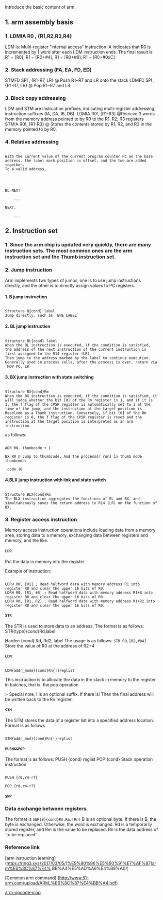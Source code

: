 Introduce the basic content of arm.






## 1. arm assembly basis


### 1. LDMIA R0 , {R1,R2,R3,R4}



LDM is: Multi-register &quot;internal access&quot; instruction
IA indicates that R0 is incremented by 1 word after each LDM instruction ends.
The final result is R1 = [R0], R1 = [R0+#4], R1 = [R0+#8], R1 = [R0+#0xC]


### 2. Stack addressing (FA, EA, FD, ED)


STMFD SP! , {R1-R7, LR} @ Push R1~R7 and LR onto the stack
LDMFD SP! , {R1-R7, LR} @ Pop R1~R7 and LR


### 3. Block copy addressing


LDM and STM are instruction prefixes, indicating multi-register addressing, instruction suffixes (IA, DA, IB, DB).
LDMIA R0!, {R1-R3} @Retrieve 3 words from the memory address pointed to by R0 to the R1, R2, R3 registers
STMIA R0!, {R1-R3} @ Stores the contents stored by R1, R2, and R3 in the memory pointed to by R0.


### 4. Relative addressing


```

With the current value of the current program counter PC as the base address, the label mark position is offset, and the two are added together.
To a valid address.




BL NEXT

    ...        

NEXT:

    ...

```



## 2. Instruction set


### 1. Since the arm chip is updated very quickly, there are many instruction sets. The most common ones are the arm instruction set and the Thumb instruction set.






### 2. Jump instruction


Arm implements two types of jumps, one is to use jump instructions directly, and the other is to directly assign values to PC registers.


#### 1. B jump instruction


```

Structure B{cond} label
Jump directly, such as `BNE LABEL`
```



#### 2. BL jump instruction


```

Structure BL{cond} label
When the BL instruction is executed, if the condition is satisfied, the address of the next instruction of the current instruction is first assigned to the R14 register (LR).
Then jump to the address marked by the label to continue execution. Generally used in process calls, after the process is over, return via `MOV PC, LR`
```



#### 3. BX jump instruction with state switching


```

Structure BX{cond}Rm
When the BX instruction is executed, if the condition is satisfied, it will judge whether the bit [0] of the Rm register is 1, and if it is 1, the T flag of the CPSR register is automatically set to 1 at the time of the jump, and the instruction at the target position is Resolved as a Thumb instruction. Conversely, if bit [0] of the Rm register is 0, the T flag of the CPSR register is reset and the instruction at the target position is interpreted as an arm instruction.
```



as follows:


```

ADR R0, thumbcode + 1

BX R0 @ Jump to thumbcode. And the processor runs in thumb mode
thumbcode:

.code 16

```







#### 4.BLX jump instruction with link and state switch


```

Structure BLX{cond}Rm
The BLX instruction aggregates the functions of BL and BX, and simultaneously saves the return address to R14 (LR) on the function of BX.
```



### 3. Register access instruction


Memory access instruction operations include loading data from a memory area, storing data to a memory, exchanging data between registers and memory, and the like.


#### `LDR`


Put the data in memory into the register


Example of instruction:


```

LDRH R0, [R1] ; Read halfword data with memory address R1 into register R0 and clear the upper 16 bits of R0.
LDRH R0, [R1, #8] ; Read halfword data with memory address R1+8 into register R0 and clear the upper 16 bits of R0.
LDRH R0, [R1, R2] ; Read halfword data with memory address R1+R2 into register R0 and clear the upper 16 bits of R0.
```





#### `STR`


The STR is used to store data to an address. The format is as follows:
STR{type}{cond}Rd,label

Harden {cond} Rd, Rd2, label
The usage is as follows:
`STR R0,[R2,#04]` Store the value of R0 at the address of R2+4


#### `LDM`



```

LDM{addr_mode}{cond}Rn{!}reglist

```



This instruction is to allocate the data in the stack in memory to the register in batches, that is, the pop operation.


&gt; Special note, ! is an optional suffix. If there is! Then the final address will be written back to the Rn register.


#### `STM`


The STM stores the data of a register list into a specified address location. Format is as follows


```

STM{addr_mod}{cond}Rn{!}reglist
```



#### `PUSH&&POP`



The format is as follows:
PUSH {cond} reglist
POP {cond}
Stack operation instruction


```

PUSH {r0,r4-r7}

POP {r0,r4-r7}

```







#### `SWP`


### Data exchange between registers.


The format is `SWP{B}{cond}Rd,Rm,[Rn]`
B is an optional byte. If there is B, the byte is exchanged. Otherwise, the word is exchanged.
Rd is a temporarily stored register, and Rm is the value to be replaced.
Rn is the data address of `to be replaced&#39;


### Reference link


[arm instruction learning] (https://ring3.xyz/2017/03/05/[%E9%80%86%E5%90%91%E7%AF%87]arm%E6%8C%87%E4% BB%A4%E5%AD%A6%E4%B9%A0/)


[Common arm command] (http://www.51-arm.com/upload/ARM_%E6%8C%87%E4%BB%A4.pdf)


[arm-opcode-map](http://imrannazar.com/ARM-Opcode-Map)


